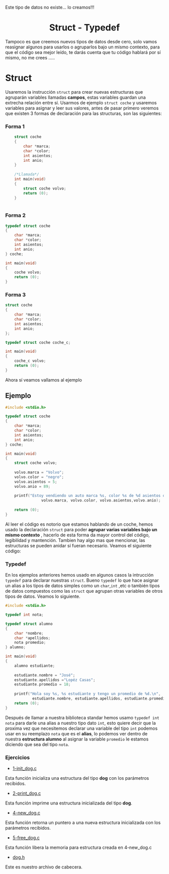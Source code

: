 Este tipo de datos no existe... lo creamos!!!

<h1 style="text-align:center">
Struct - Typedef
</h1>

Tampoco es que creemos nuevos tipos de datos desde cero, solo vamos reasignar algunos para  usarlos o agruparlos bajo un mismo contexto, para que el código sea mejor leído, te darás cuenta que tu código hablará por sí mismo, no me crees .....

# Struct

Usaremos la instrucción `struct` para crear nuevas estructuras que agruparán variables llamadas <b>campos</b>, estas variables guardan una extrecha relación entre sí. Usarmos de ejemplo `struct coche` y usaremos variables para asignar y leer sus valores, antes de pasar primero veremos que existen 3 formas de declaración para las structuras, son las siguientes:
### Forma 1

```c
    struct coche
    {
    	char *marca;
    	char *color;
    	int asientos;
    	int anio;
    }
    
    /*Llamada*/
    int main(void)
    {
    	struct coche volvo;
    	return (0);
    }
	
```

### Forma 2
```c
typedef struct coche
{
    char *marca;
    char *color;
    int asientos;
    int anio;
} coche;

int main(void)
{
    coche volvo;
    return (0);
}
```
### Forma 3
```c
struct coche
{
    char *marca;
    char *color;
    int asientos;
    int anio;
};

typedef struct coche coche_c;

int main(void)
{
    coche_c volvo;
    return (0);
}
```


Ahora sí veamos vallamos al ejemplo

## Ejemplo

``` c
#include <stdio.h>

typedef struct coche
{
    char *marca;
    char *color;
    int asientos;
    int anio;
} coche;

int main(void)
{
    struct coche volvo;
	
    volvo.marca = "Volvo";
    volvo.color = "negro";
    volvo.asientos = 5;
    volvo.anio = 89;
	
    printf("Estoy vendiendo un auto marca %s, color %s de %d asientos del año %d\n", 
    			volvo.marca, volvo.color, volvo.asientos,volvo.anio);
	
    return (0);
}
```
Al leer el código es notorio que estamos hablando de un coche, hemos usado la declaración `struct` para poder <b>agrupar varias variables bajo un mismo contexto</b> , hacerlo de esta forma da mayor control del código, legibilidad y mantención. Tambien hay algo mas que mencionar, las estructuras se pueden anidar sí fueran necesario. Veamos el siguiente código:

### Typedef

En los ejemplos anteriores hemos usado en algunos casos la intrucción `typedef` para declarar nuestras `struct`. Bueno `typedef` lo que hace asignar un alias a los tipos de datos simples como un `char`,`int` ,etc o también tipos de datos compuestos como las `struct` que agrupan otras variables de otros tipos de datos. Veamos lo siguiente.

```c
#include <stdio.h>

typedef int nota;

typedef struct alumno 
{
    char *nombre;
    char *apellidos;
    nota promedio;
} alumno;

int main(void)
{
    alumno estudiante;
    
    estudiante.nombre = "José";
    estudiante.apellidos ="Lopéz Casas";
    estudiante.promedio = 18;
    
    printf("Hola soy %s, %s estudiante y tengo un promedio de %d.\n",
            estudiante.nombre, estudiante.apellidos, estudiante.promedio);
    return (0);
}
```
Después de llamar a nuestra biblioteca standar hemos usamo `typedef int nota` para darle una alias a nuestro tipo dato `int`, esto quiere decir que la proxima vez que necesitemos declarar una variable del tipo `int` podemos usar en su reemplazo `nota` que es el <b>alias</b>,  lo podemos ver dentro de nuestra <b>estructura alumno</b> al asignar la variable `promedio` le estamos diciendo que sea del tipo `nota`.

### Ejercicios

- [1-init_dog.c](./1-init_dog.c "1-init_dog.c")

Esta función inicializa una estructura del tipo <b>dog</b> con los parámetros recibidos.

- [2-print_dog.c](./2-print_dog.c "2-print_dog.c")

Esta función imprime una estructura inicializada del tipo <b>dog</b>.

- [4-new_dog.c](./4-new_dog.c "4-new_dog.c")

Esta función retorna un puntero a una nueva estructura inicializada con los parámetros recibidos.

- [5-free_dog.c](./5-free_dog.c "5-free_dog.c")

Esta función libera la memoria para estructura creada en <a herf= "./4-new_dog.c">4-new_dog.c</a>

- [dog.h](./dog.h "dog.h")

Este es nuestro archivo de cabecera.



